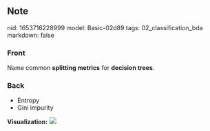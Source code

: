 ## Note
nid: 1653716228999
model: Basic-02d89
tags: 02_classification_bda
markdown: false

### Front
Name common <b>splitting metrics</b> for <b>decision trees</b>.

### Back
<ul><li>Entropy </li><li>Gini impurity</li></ul><b>Visualization:</b>
<img src="8cZCc1FGAkXTOdx8IUecyTMZO1520487545_kc.png">
